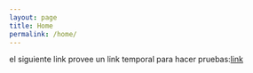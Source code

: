 ```yaml
---
layout: page
title: Home
permalink: /home/
---
```


el siguiente link  provee un link temporal para hacer pruebas:[link](https://ivmartel.github.io/dwv/demo/stable/viewers/mobile/index.html)
